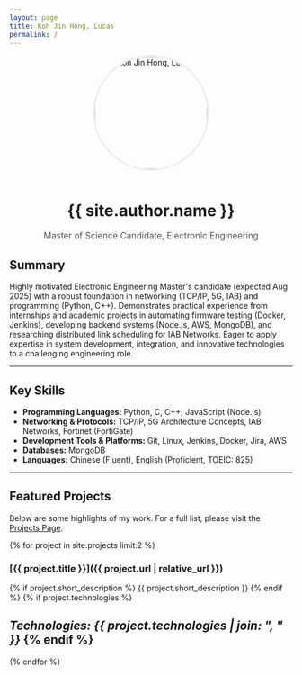 ```yaml
---
layout: page
title: Koh Jin Hong, Lucas
permalink: /
---
```


<div style="text-align: center;">
  <img src="{{ "/assets/images/profile_picture.png" | relative_url }}" alt="Koh Jin Hong, Lucas" width="200" height="200" style="border-radius: 50%; object-fit: cover; margin-bottom: 1em; border: 3px solid #eee;">
  <h1>{{ site.author.name }}</h1>
  <p style="font-size: 1.1em; color: #555;">Master of Science Candidate, Electronic Engineering</p>
</div>

## Summary
Highly motivated Electronic Engineering Master's candidate (expected Aug 2025) with a robust foundation in networking (TCP/IP, 5G, IAB) and programming (Python, C++). Demonstrates practical experience from internships and academic projects in automating firmware testing (Docker, Jenkins), developing backend systems (Node.js, AWS, MongoDB), and researching distributed link scheduling for IAB Networks. Eager to apply expertise in system development, integration, and innovative technologies to a challenging engineering role.

---

## Key Skills
*   **Programming Languages:** Python, C, C++, JavaScript (Node.js)
*   **Networking & Protocols:** TCP/IP, 5G Architecture Concepts, IAB Networks, Fortinet (FortiGate)
*   **Development Tools & Platforms:** Git, Linux, Jenkins, Docker, Jira, AWS
*   **Databases:** MongoDB
*   **Languages:** Chinese (Fluent), English (Proficient, TOEIC: 825)

---

## Featured Projects
Below are some highlights of my work. For a full list, please visit the [Projects Page](./projects/).

{% for project in site.projects limit:2 %}
### [{{ project.title }}]({{ project.url | relative_url }})
{% if project.short_description %}
{{ project.short_description }}
{% endif %}
{% if project.technologies %}

*Technologies: {{ project.technologies | join: ", " }}*
{% endif %}
---
{% endfor %}